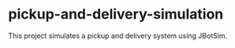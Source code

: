 # pickup-and-delivery-simulation
This project simulates a pickup and delivery system using JBotSim.
